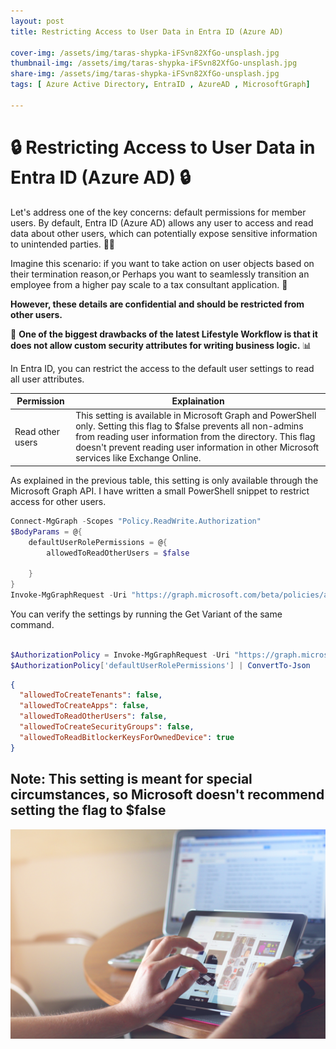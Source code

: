 ```yaml
---
layout: post
title: Restricting Access to User Data in Entra ID (Azure AD)

cover-img: /assets/img/taras-shypka-iFSvn82XfGo-unsplash.jpg
thumbnail-img: /assets/img/taras-shypka-iFSvn82XfGo-unsplash.jpg
share-img: /assets/img/taras-shypka-iFSvn82XfGo-unsplash.jpg
tags: [ Azure Active Directory, EntraID , AzureAD , MicrosoftGraph]

---
```


# 🔒 Restricting Access to User Data in Entra ID (Azure AD) 🔒



Let's address one of the key concerns: default permissions for member users. By default, Entra ID (Azure AD) allows any user to access and read data about other users, which can potentially expose sensitive information to unintended parties. 🕵️‍♂️

Imagine this scenario: if you want to take action on user objects based on their termination reason,or Perhaps you want to seamlessly transition an employee from a higher pay scale to a tax consultant application. 💼

**However, these details are confidential and should be restricted from other users.**

🚀 **One of the biggest drawbacks of the latest Lifestyle Workflow is that it does not allow custom security attributes for writing business logic.** 📊

In Entra ID, you can restrict the access to the default user settings to read all user attributes.

| Permission | Explaination |
| -------- | -------- |
| Read other users | This setting is available in Microsoft Graph and PowerShell only. Setting this flag to $false prevents all non-admins from reading user information from the directory. This flag doesn't prevent reading user information in other Microsoft services like Exchange Online.|

As explained in the previous table, this setting is only available through the Microsoft Graph API. I have written a small PowerShell snippet to restrict access for other users.

```powershell
Connect-MgGraph -Scopes "Policy.ReadWrite.Authorization"
$BodyParams = @{
    defaultUserRolePermissions = @{
        allowedToReadOtherUsers = $false

    }
}
Invoke-MgGraphRequest -Uri "https://graph.microsoft.com/beta/policies/authorizationPolicy/authorizationPolicy" -Method PATCH -Body $BodyParams 


```

You can verify the settings by running the Get Variant of the same command.


```powershell

$AuthorizationPolicy = Invoke-MgGraphRequest -Uri "https://graph.microsoft.com/beta/policies/authorizationPolicy/authorizationPolicy" -Method Get 
$AuthorizationPolicy['defaultUserRolePermissions'] | ConvertTo-Json

```

```json
{
  "allowedToCreateTenants": false,
  "allowedToCreateApps": false,
  "allowedToReadOtherUsers": false,
  "allowedToCreateSecurityGroups": false,
  "allowedToReadBitlockerKeysForOwnedDevice": true
}

```

## Note: This setting is meant for special circumstances, so Microsoft doesn't recommend setting the flag to $false

![Example image](/assets/img/taras-shypka-iFSvn82XfGo-unsplash.jpg)  
